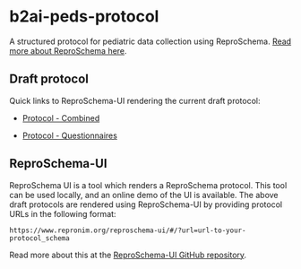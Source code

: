 # b2ai-peds-protocol

A structured protocol for pediatric data collection using ReproSchema. [Read more about ReproSchema here](https://www.repronim.org/reproschema/).

## Draft protocol

Quick links to ReproSchema-UI rendering the current draft protocol:

* [Protocol - Combined](https://www.repronim.org/reproschema-ui/#/activities/0?url=https://raw.githubusercontent.com/kind-lab/b2ai-peds-protocol/2.2.2/peds-protocol-combined/peds-protocol/peds-protocol.json)

* [Protocol - Questionnaires](https://www.repronim.org/reproschema-ui/#/activities/0?url=https://raw.githubusercontent.com/kind-lab/b2ai-peds-protocol/2.2.2/peds-protocol-questionnaires/peds-protocol/peds-protocol.json)




## ReproSchema-UI

ReproSchema UI is a tool which renders a ReproSchema protocol. This tool can be used locally, and an online demo of the UI is available. The above draft protocols are rendered using ReproSchema-UI by providing protocol URLs in the following format:

`https://www.repronim.org/reproschema-ui/#/?url=url-to-your-protocol_schema`

Read more about this at the [ReproSchema-UI GitHub repository](https://github.com/ReproNim/reproschema-ui).
